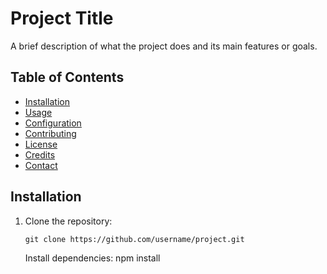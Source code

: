 <a name="readme-top"></a>

# Project Title

A brief description of what the project does and its main features or goals.

## Table of Contents

- [Installation](#installation)
- [Usage](#usage)
- [Configuration](#configuration)
- [Contributing](#contributing)
- [License](#license)
- [Credits](#credits)
- [Contact](#contact)

## Installation

1. Clone the repository:

   ```shell
   git clone https://github.com/username/project.git
   ```

   Install dependencies:
   npm install

<!-- MARKDOWN LINKS & IMAGES -->
